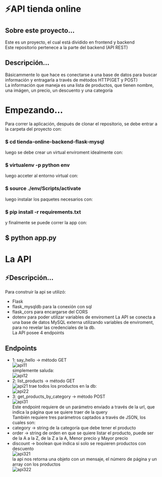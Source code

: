 # ⚡API tienda online
## Sobre este proyecto...
Este es un proyecto, el cual está dividido en frontend y backend  
Este repositorio pertenece a la parte del backend (API REST)
## Descripción...
Básicammente lo que hace es conectarse a una base de datos para buscar información y entragarla a través de métodos HTTP(GET y POST)  
La información que maneja es una lista de productos, que tienen nombre, una imágen, un precio, un descuento y una categoría  
# Empezando...
Para correr la aplicación, después de clonar el repositorio, se debe entrar a la carpeta del proyecto con:  
### $ cd tienda-online-backend-flask-mysql
luego se debe crear un virtual enviroment idealmente con:  
### $ virtualenv -p python env  
luego acceter al entorno virtual con:   
### $ source ./env/Scripts/activate  
luego instalar los paquetes necesarios con:  
### $ pip install -r requirements.txt  
y finalmente se puede correr la app con:  
## $ python app.py
# La API
## ⚡Descripción...
Para construir la api se utilizó:
- Flask 
- flask_mysqldb para la conexión con sql
- flask_cors para encargarse del CORS
- dotenv para poder utilizar variables de enviroment
La API se conecta a una base de datos MySQL externa utilizando variables de enviroment, para no revelar las credenciales de la db.  
La API posee 4 endpoints
## Endpoints
- 1: say_hello -> método GET    
![api11](https://imagizer.imageshack.com/img922/7638/Ik71uN.png)  
simplemente saluda:  
![api12](https://imagizer.imageshack.com/img922/2815/HtjgI4.png)
- 2: list_products -> método GET  
![api21](https://imagizer.imageshack.com/img922/9880/h8uxYC.png)
trae todos los productos en la db:  
![api22](https://imagizer.imageshack.com/img924/1746/lx2D85.png)  
- 3: get_products_by_category -> método POST  
![api31](https://imagizer.imageshack.com/img924/6461/aG98mi.png)  
Este endpoint requiere de un parámetro enviado a través de la url, que indica la página que se quiere traer de la query   
También requiere tres parámetros captados a través de JSON, los cuales son:  
- category -> string de la categoría que debe tener el producto  
- order -> string de orden en que se quiere listar el producto, puede ser de la A a la Z, de la Z a la A, Menor precio y Mayor precio  
- discount -> boolean que indica si solo se requieren productos con descuento  
![api321](https://imagizer.imageshack.com/img923/3021/Rdohes.png)  
la api nos retorna una objeto con un mensaje, el número de página y un array con los productos  
![api322](https://imagizer.imageshack.com/img923/2210/DwIF4V.png)  
